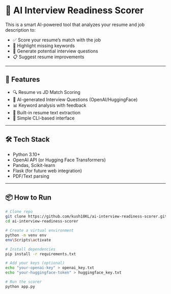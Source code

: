 # 🧠 AI Interview Readiness Scorer

This is a smart AI-powered tool that analyzes your resume and job description to:
- ✅ Score your resume’s match with the job
- 🧠 Highlight missing keywords
- 🎯 Generate potential interview questions
- 📋 Suggest resume improvements

---

## 📂 Features
- 🔍 Resume vs JD Match Scoring
- 🤖 AI-generated Interview Questions (OpenAI/HuggingFace)
- 📊 Keyword analysis with feedback
- 📝 Built-in resume text extraction
- 🧪 Simple CLI-based interface

---

## 🛠️ Tech Stack
- Python 3.10+
- OpenAI API (or Hugging Face Transformers)
- Pandas, Scikit-learn
- Flask (for future web integration)
- PDF/Text parsing

---

## 📦 How to Run

```bash
# Clone repo
git clone https://github.com/kush18KL/ai-interview-readiness-scorer.git
cd ai-interview-readiness-scorer

# Create a virtual environment
python -m venv env
env\Scripts\activate

# Install dependencies
pip install -r requirements.txt

# Add your keys (optional)
echo "your-openai-key" > openai_key.txt
echo "your-huggingface-token" > huggingface_key.txt

# Run the scorer
python app.py
